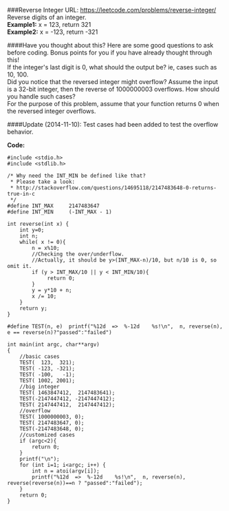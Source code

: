 ###Reverse Integer
URL: https://leetcode.com/problems/reverse-integer/</br>
Reverse digits of an integer.</br>
__Example1:__ x = 123, return 321</br>
__Example2:__ x = -123, return -321</br>

####Have you thought about this?
Here are some good questions to ask before coding. Bonus points for you if you have already thought through this!</br>
If the integer's last digit is 0, what should the output be? ie, cases such as 10, 100.</br>
Did you notice that the reversed integer might overflow? Assume the input is a 32-bit integer, then the reverse of 1000000003 overflows. How should you handle such cases?</br>
For the purpose of this problem, assume that your function returns 0 when the reversed integer overflows.</br>

####Update (2014-11-10):
Test cases had been added to test the overflow behavior.

__Code:__

	#include <stdio.h>
	#include <stdlib.h>

	/* Why need the INT_MIN be defined like that?
	 * Please take a look: 
	 * http://stackoverflow.com/questions/14695118/2147483648-0-returns-true-in-c
	 */
	#define INT_MAX     2147483647
	#define INT_MIN     (-INT_MAX - 1)
	
	int reverse(int x) {
	    int y=0;
	    int n;
	    while( x != 0){
	        n = x%10;
	        //Checking the over/underflow.
	        //Actually, it should be y>(INT_MAX-n)/10, but n/10 is 0, so omit it.
	        if (y > INT_MAX/10 || y < INT_MIN/10){
	             return 0;
	        }
	        y = y*10 + n;
	        x /= 10;
	    }
	    return y;
	}

	#define TEST(n, e)  printf("%12d  =>  %-12d    %s!\n",  n, reverse(n),  e == reverse(n)?"passed":"failed")

	int main(int argc, char**argv)
	{
	    //basic cases
	    TEST(  123,  321);
	    TEST( -123, -321);
	    TEST( -100,   -1);
	    TEST( 1002, 2001);
	    //big integer
	    TEST( 1463847412,  2147483641);
	    TEST(-2147447412, -2147447412);
	    TEST( 2147447412,  2147447412);
	    //overflow
	    TEST( 1000000003, 0);
	    TEST( 2147483647, 0);
	    TEST(-2147483648, 0);
	    //customized cases
	    if (argc<2){
	        return 0;
	    }
	    printf("\n");
	    for (int i=1; i<argc; i++) {
	        int n = atoi(argv[i]); 
	        printf("%12d  =>  %-12d    %s!\n",  n, reverse(n), reverse(reverse(n))==n ? "passed":"failed");
	    }
	    return 0;
	}